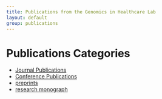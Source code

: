 ```yaml
---
title: Publications from the Genomics in Healthcare Lab
layout: default
group: publications
---
```


# Publications Categories

- [Journal Publications](/publications/journals/)
- [Conference Publications](/publications/conferences/)
- [preprints](/publications/preprints/)
- [research monograph](/publications/research-monograph/)
